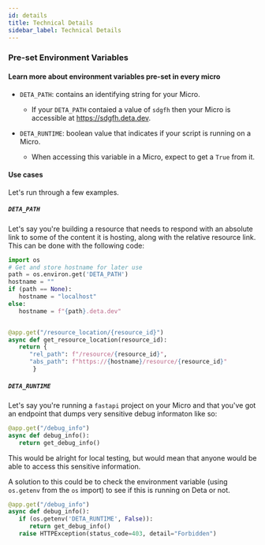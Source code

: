 ```yaml
---
id: details
title: Technical Details
sidebar_label: Technical Details
---
```


### Pre-set Environment Variables
#### Learn more about environment variables pre-set in every micro

 * `DETA_PATH`: contains an identifying string for your Micro.
   * If your `DETA_PATH` contaied a value of `sdgfh` then your Micro is accessible at https://sdgfh.deta.dev.

 * `DETA_RUNTIME`: boolean value that indicates if your script is running on a Micro.
    * When accessing this variable in a Micro, expect to get a `True` from it. 

#### Use cases
Let's run through a few examples. 

##### `DETA_PATH`
Let's say you're building a resource that needs to respond with an absolute link to some of the content it is hosting, along with the relative resource link. This can be done with the following code:

```py
import os
# Get and store hostname for later use
path = os.environ.get('DETA_PATH')
hostname = ""
if (path == None):
   hostname = "localhost"
else:
   hostname = f"{path}.deta.dev"


@app.get("/resource_location/{resource_id}")
async def get_resource_location(resource_id):
   return { 
      "rel_path": f"/resource/{resource_id}",
      "abs_path": f"https://{hostname}/resource/{resource_id}"
       }
```

##### `DETA_RUNTIME`
Let's say you're running a `fastapi` project on your Micro and that you've got an endpoint that dumps very sensitive debug informaton like so:

```py
@app.get("/debug_info")
async def debug_info():
   return get_debug_info()
```

This would be alright for local testing, but would mean that anyone would be able to access this sensitive information.

A solution to this could be to check the environment variable (using `os.getenv` from the `os` import) to see if this is running on Deta or not.

```py
@app.get("/debug_info")
async def debug_info():
   if (os.getenv('DETA_RUNTIME', False)):
      return get_debug_info()
   raise HTTPException(status_code=403, detail="Forbidden")
```
